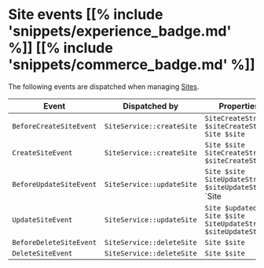 # Site events [[% include 'snippets/experience_badge.md' %]] [[% include 'snippets/commerce_badge.md' %]]

The following events are dispatched when managing [Sites](../../site_factory.md).

| Event | Dispatched by | Properties |
|---|---|---|
|`BeforeCreateSiteEvent`|`SiteService::createSite`|`SiteCreateStruct $siteCreateStruct`</br>`Site $site`|
|`CreateSiteEvent`|`SiteService::createSite`|`Site $site`</br>`SiteCreateStruct $siteCreateStruct`|
|`BeforeUpdateSiteEvent`|`SiteService::updateSite`|`Site $site`</br>`SiteUpdateStruct $siteUpdateStruct`</br>`Site|null $updatedSite`|
|`UpdateSiteEvent`|`SiteService::updateSite`|`Site $updatedSite`</br>`Site $site`</br>`SiteUpdateStruct $siteUpdateStruct`|
|`BeforeDeleteSiteEvent`|`SiteService::deleteSite`|`Site $site`|
|`DeleteSiteEvent`|`SiteService::deleteSite`|`Site $site`|
